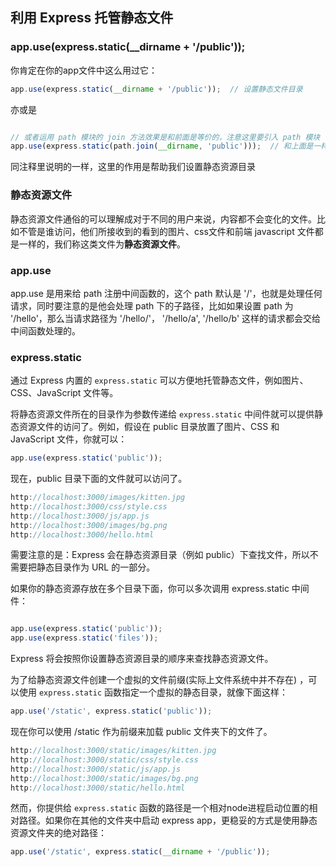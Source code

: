## 利用 Express 托管静态文件

### app.use(express.static(__dirname + '/public'));

你肯定在你的app文件中这么用过它：

```js
app.use(express.static(__dirname + '/public'));  // 设置静态文件目录
```

亦或是

```js

// 或者运用 path 模块的 join 方法效果是和前面是等价的，注意这里要引入 path 模块
app.use(express.static(path.join(__dirname, 'public')));  // 和上面是一样的

```

同注释里说明的一样，这里的作用是帮助我们设置静态资源目录

### 静态资源文件

静态资源文件通俗的可以理解成对于不同的用户来说，内容都不会变化的文件。比如不管是谁访问，他们所接收到的看到的图片、css文件和前端 javascript 文件都是一样的，我们称这类文件为**静态资源文件**。

### app.use

app.use 是用来给 path 注册中间函数的，这个 path 默认是 '/'，也就是处理任何请求，同时要注意的是他会处理 path 下的子路径，比如如果设置 path 为 '/hello'，那么当请求路径为 '/hello/'， '/hello/a', '/hello/b' 这样的请求都会交给中间函数处理的。

### express.static

通过 Express 内置的 ```express.static``` 可以方便地托管静态文件，例如图片、CSS、JavaScript 文件等。

将静态资源文件所在的目录作为参数传递给 ```express.static``` 中间件就可以提供静态资源文件的访问了。例如，假设在 public 目录放置了图片、CSS 和 JavaScript 文件，你就可以：

```js
app.use(express.static('public'));
```

现在，public 目录下面的文件就可以访问了。

```js
http://localhost:3000/images/kitten.jpg
http://localhost:3000/css/style.css
http://localhost:3000/js/app.js
http://localhost:3000/images/bg.png
http://localhost:3000/hello.html
```

需要注意的是：Express 会在静态资源目录（例如 public）下查找文件，所以不需要把静态目录作为 URL 的一部分。

如果你的静态资源存放在多个目录下面，你可以多次调用 express.static 中间件：

```js

app.use(express.static('public'));
app.use(express.static('files'));

```

Express 将会按照你设置静态资源目录的顺序来查找静态资源文件。

为了给静态资源文件创建一个虚拟的文件前缀(实际上文件系统中并不存在) ，可以使用 ```express.static``` 函数指定一个虚拟的静态目录，就像下面这样：

```js
app.use('/static', express.static('public'));
```

现在你可以使用 /static 作为前缀来加载 public 文件夹下的文件了。

```js
http://localhost:3000/static/images/kitten.jpg
http://localhost:3000/static/css/style.css
http://localhost:3000/static/js/app.js
http://localhost:3000/static/images/bg.png
http://localhost:3000/static/hello.html
```

然而，你提供给 ```express.static``` 函数的路径是一个相对node进程启动位置的相对路径。如果你在其他的文件夹中启动 express app，更稳妥的方式是使用静态资源文件夹的绝对路径： 

```js
app.use('/static', express.static(__dirname + '/public'));
```
